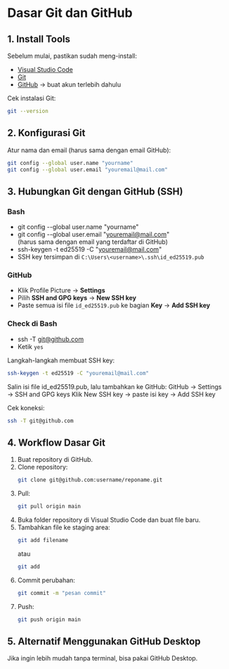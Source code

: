 # Dasar Git dan GitHub

## 1. Install Tools
Sebelum mulai, pastikan sudah meng-install:
- [Visual Studio Code](https://code.visualstudio.com/download)
- [Git](https://git-scm.com/downloads)
- [GitHub](https://github.com) → buat akun terlebih dahulu

Cek instalasi Git:
```bash
git --version
```

## 2. Konfigurasi Git
Atur nama dan email (harus sama dengan email GitHub):
```bash
git config --global user.name "yourname"
git config --global user.email "youremail@mail.com"
```

## 3. Hubungkan Git dengan GitHub (SSH)
### Bash
- git config --global user.name "yourname"
- git config --global user.email "youremail@mail.com"  
  (harus sama dengan email yang terdaftar di GitHub)
- ssh-keygen -t ed25519 -C "youremail@mail.com"
- SSH key tersimpan di `C:\Users\<username>\.ssh\id_ed25519.pub`

### GitHub
- Klik Profile Picture → **Settings**
- Pilih **SSH and GPG keys** → **New SSH key**
- Paste semua isi file `id_ed25519.pub` ke bagian **Key** → **Add SSH key**

### Check di Bash
- ssh -T git@github.com
- Ketik `yes`



Langkah-langkah membuat SSH key:
```bash
ssh-keygen -t ed25519 -C "youremail@mail.com"
```

Salin isi file id_ed25519.pub, lalu tambahkan ke GitHub:
GitHub → Settings → SSH and GPG keys
Klik New SSH key → paste isi key → Add SSH key

Cek koneksi:
```bash
ssh -T git@github.com
```

## 4. Workflow Dasar Git
1. Buat repository di GitHub.
2. Clone repository:
   ```bash
   git clone git@github.com:username/reponame.git
   ```
3. Pull:
   ```bash
   git pull origin main
   ```
4. Buka folder repository di Visual Studio Code dan buat file baru.
5. Tambahkan file ke staging area:
   ```bash
   git add filename
   ```
   atau
   ```bash
   git add
   ```
6. Commit perubahan:
   ```bash
   git commit -m "pesan commit"
   ```
7. Push:
   ```bash
   git push origin main
   ```
## 5. Alternatif Menggunakan GitHub Desktop
Jika ingin lebih mudah tanpa terminal, bisa pakai GitHub Desktop.
